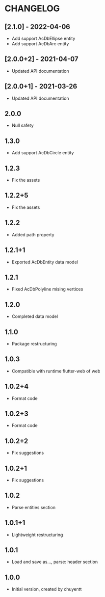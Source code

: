 # CHANGELOG

## [2.1.0] - 2022-04-06

* Add support AcDbEllipse entity
* Add support AcDbArc entity

## [2.0.0+2] - 2021-04-07

* Updated API documentation

## [2.0.0+1] - 2021-03-26

* Updated API documentation

## 2.0.0

* Null safety

## 1.3.0

* Add support AcDbCircle entity

## 1.2.3

* Fix the assets

## 1.2.2+5

* Fix the assets

## 1.2.2

* Added path property

## 1.2.1+1

* Exported AcDbEntity data model

## 1.2.1

* Fixed AcDbPolyline mising vertices

## 1.2.0

* Completed data model

## 1.1.0

* Package restructuring

## 1.0.3

* Compatible with runtime flutter-web of web

## 1.0.2+4

* Format code

## 1.0.2+3

* Format code

## 1.0.2+2

* Fix suggestions

## 1.0.2+1

* Fix suggestions

## 1.0.2

* Parse entities section

## 1.0.1+1

* Lightweight restructuring

## 1.0.1

* Load and save as..., parse: header section

## 1.0.0

* Initial version, created by chuyentt
